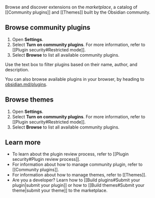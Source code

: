 Browse and discover extensions on the _marketplace_, a catalog of [[Community plugins]] and [[Themes]] built by the Obsidian community.

## Browse community plugins

1. Open **Settings**.
1. Select **Turn on community plugins**. For more information, refer to [[Plugin security#Restricted mode]].
1. Select **Browse** to list all available community plugins.

Use the text box to filter plugins based on their name, author, and description.

You can also browse available plugins in your browser, by heading to [obsidian.md/plugins](https://obsidian.md/plugins).

## Browse themes

1. Open **Settings**.
1. Select **Turn on community plugins**. For more information, refer to [[Plugin security#Restricted mode]].
1. Select **Browse** to list all available community plugins.

## Learn more

- To learn about the plugin review process, refer to [[Plugin security#Plugin review process]].
- For information about how to manage community plugin, refer to [[Community plugins]].
- For information about how to manage themes, refer to [[Themes]].
- Are you a developer? Learn how to [[Build plugins#Submit your plugin|submit your plugin]] or how to [[Build themes#Submit your theme|submit your theme]] to the marketplace.
